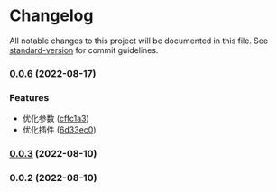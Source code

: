 # Changelog

All notable changes to this project will be documented in this file. See [standard-version](https://github.com/conventional-changelog/standard-version) for commit guidelines.

### [0.0.6](https://git.woa.com/pmd-mobile/support/uni-plugin-light/compare/v0.0.3...v0.0.6) (2022-08-17)


### Features

* 优化参数 ([cffc1a3](https://git.woa.com/pmd-mobile/support/uni-plugin-light/commit/cffc1a3144220fe6eec797de4c908637673873bf))
* 优化插件 ([6d33ec0](https://git.woa.com/pmd-mobile/support/uni-plugin-light/commit/6d33ec090698da56bdcb9bb1d5b0a4a9787931e4))

### [0.0.3](https://git.woa.com/pmd-mobile/support/uni-plugin-light/compare/v0.0.2...v0.0.3) (2022-08-10)

### 0.0.2 (2022-08-10)
